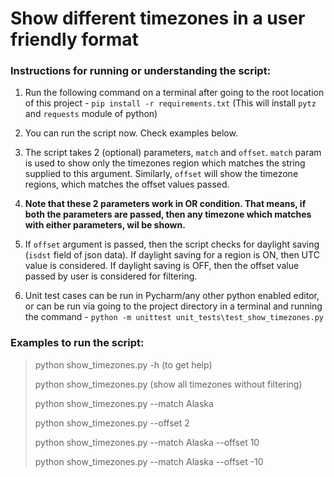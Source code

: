 # Show different timezones in a user friendly format

### Instructions for running or understanding the script:
1. Run the following command on a terminal after going to the root location of this project - `pip install -r requirements.txt` (This will install `pytz` and `requests` module of python)

2. You can run the script now. Check examples below.

3. The script takes 2 (optional) parameters, `match` and `offset`. `match` param is used to show only the timezones region which matches the string supplied to this argument. 
Similarly, `offset` will show the timezone regions, which matches the offset values passed.

4. **Note that these 2 parameters work in OR condition. That means, if both the parameters are passed, then any timezone which matches with either parameters, wil be shown.**

5. If `offset` argument is passed, then the script checks for daylight saving (`isdst` field of json data).
 If daylight saving for a region is ON, then UTC value is considered.
If daylight saving is OFF, then the offset value passed by user is considered for filtering.

6. Unit test cases can be run in Pycharm/any other python enabled editor, or can be run via
going to the project directory in a terminal and running the command - `python -m unittest unit_tests\test_show_timezones.py`
 
### Examples to run the script:

> python show_timezones.py -h  (to get help)
>
> python show_timezones.py  (show all timezones without filtering)
>
> python show_timezones.py --match Alaska
>
> python show_timezones.py --offset 2 
>
> python show_timezones.py --match Alaska --offset 10
>
> python show_timezones.py --match Alaska --offset -10
 
